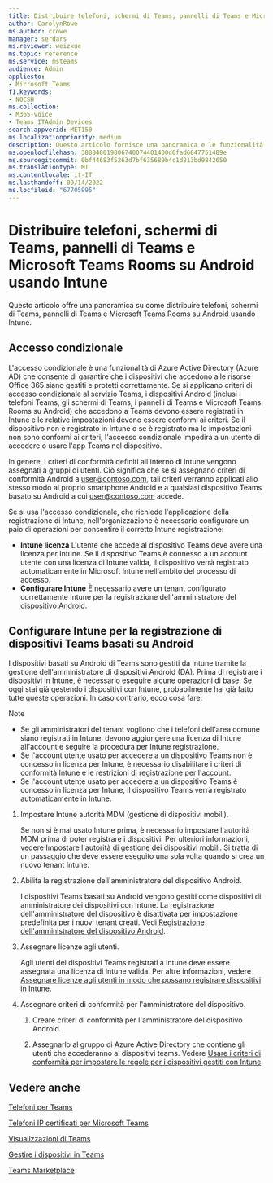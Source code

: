 ```yaml
---
title: Distribuire telefoni, schermi di Teams, pannelli di Teams e Microsoft Teams Rooms su Android usando Intune
author: CarolynRowe
ms.author: crowe
manager: serdars
ms.reviewer: weizxue
ms.topic: reference
ms.service: msteams
audience: Admin
appliesto:
- Microsoft Teams
f1.keywords:
- NOCSH
ms.collection:
- M365-voice
- Teams_ITAdmin_Devices
search.appverid: MET150
ms.localizationpriority: medium
description: Questo articolo fornisce una panoramica e le funzionalità supportate dai dispositivi Android di Microsoft Teams.
ms.openlocfilehash: 388848019806740074401400d0fad6847751489e
ms.sourcegitcommit: 0bf44683f5263d7bf635689b4c1d813bd9842650
ms.translationtype: MT
ms.contentlocale: it-IT
ms.lasthandoff: 09/14/2022
ms.locfileid: "67705995"
---
```

# <a name="deploy-teams-phones-teams-displays-teams-panels-and-microsoft-teams-rooms-on-android-using-intune"></a>Distribuire telefoni, schermi di Teams, pannelli di Teams e Microsoft Teams Rooms su Android usando Intune

Questo articolo offre una panoramica su come distribuire telefoni, schermi di Teams, pannelli di Teams e Microsoft Teams Rooms su Android usando Intune.

## <a name="conditional-access"></a>Accesso condizionale

L'accesso condizionale è una funzionalità di Azure Active Directory (Azure AD) che consente di garantire che i dispositivi che accedono alle risorse Office 365 siano gestiti e protetti correttamente. Se si applicano criteri di accesso condizionale al servizio Teams, i dispositivi Android (inclusi i telefoni Teams, gli schermi di Teams, i pannelli di Teams e Microsoft Teams Rooms su Android) che accedono a Teams devono essere registrati in Intune e le relative impostazioni devono essere conformi ai criteri.  Se il dispositivo non è registrato in Intune o se è registrato ma le impostazioni non sono conformi ai criteri, l'accesso condizionale impedirà a un utente di accedere o usare l'app Teams nel dispositivo.

In genere, i criteri di conformità definiti all'interno di Intune vengono assegnati a gruppi di utenti.  Ciò significa che se si assegnano criteri di conformità Android a user@contoso.com, tali criteri verranno applicati allo stesso modo al proprio smartphone Android e a qualsiasi dispositivo Teams basato su Android a cui user@contoso.com accede.

Se si usa l'accesso condizionale, che richiede l'applicazione della registrazione di Intune, nell'organizzazione è necessario configurare un paio di operazioni per consentire il corretto Intune registrazione:

- **Intune licenza** L'utente che accede al dispositivo Teams deve avere una licenza per Intune.  Se il dispositivo Teams è connesso a un account utente con una licenza di Intune valida, il dispositivo verrà registrato automaticamente in Microsoft Intune nell'ambito del processo di accesso.
- **Configurare Intune** È necessario avere un tenant configurato correttamente Intune per la registrazione dell'amministratore del dispositivo Android.

## <a name="configure-intune-to-enroll-teams-android-based-devices"></a>Configurare Intune per la registrazione di dispositivi Teams basati su Android

I dispositivi basati su Android di Teams sono gestiti da Intune tramite la gestione dell'amministratore di dispositivi Android (DA). Prima di registrare i dispositivi in Intune, è necessario eseguire alcune operazioni di base.  Se oggi stai già gestendo i dispositivi con Intune, probabilmente hai già fatto tutte queste operazioni.  In caso contrario, ecco cosa fare:

> [!NOTE]
> - Se gli amministratori del tenant vogliono che i telefoni dell'area comune siano registrati in Intune, devono aggiungere una licenza di Intune all'account e seguire la procedura per Intune registrazione.
> - Se l'account utente usato per accedere a un dispositivo Teams non è concesso in licenza per Intune, è necessario disabilitare i criteri di conformità Intune e le restrizioni di registrazione per l'account.
> - Se l'account utente usato per accedere a un dispositivo Teams è concesso in licenza per Intune, il dispositivo Teams verrà registrato automaticamente in Intune.



1. Impostare Intune autorità MDM (gestione di dispositivi mobili).  

   Se non si è mai usato Intune prima, è necessario impostare l'autorità MDM prima di poter registrare i dispositivi. Per ulteriori informazioni, vedere [Impostare l'autorità di gestione dei dispositivi mobili](/intune/fundamentals/mdm-authority-set).  Si tratta di un passaggio che deve essere eseguito una sola volta quando si crea un nuovo tenant Intune.
1. Abilita la registrazione dell'amministratore del dispositivo Android.
  
   I dispositivi Teams basati su Android vengono gestiti come dispositivi di amministratore dei dispositivi con Intune.  La registrazione dell'amministratore del dispositivo è disattivata per impostazione predefinita per i nuovi tenant creati. Vedi [Registrazione dell'amministratore del dispositivo Android](/intune/enrollment/android-enroll-device-administrator).
1. Assegnare licenze agli utenti. 
 
   Agli utenti dei dispositivi Teams registrati a Intune deve essere assegnata una licenza di Intune valida. Per altre informazioni, vedere [Assegnare licenze agli utenti in modo che possano registrare dispositivi in Intune](/intune/fundamentals/licenses-assign).
1. Assegnare criteri di conformità per l'amministratore del dispositivo.  

   1. Creare criteri di conformità per l'amministratore del dispositivo Android.

   1. Assegnarlo al gruppo di Azure Active Directory che contiene gli utenti che accederanno ai dispositivi teams. Vedere [Usare i criteri di conformità per impostare le regole per i dispositivi gestiti con Intune](/mem/intune/protect/device-compliance-get-started).

## <a name="see-also"></a>Vedere anche

[Telefoni per Teams](phones-for-teams.md)

[Telefoni IP certificati per Microsoft Teams](teams-ip-phones.md)

[Visualizzazioni di Teams](teams-displays.md)

[Gestire i dispositivi in Teams](device-management.md)

[Teams Marketplace](https://office.com/teamsdevices)
